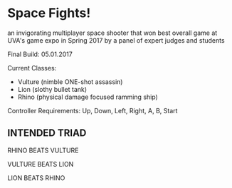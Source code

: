 # Space Fights!
an invigorating multiplayer space shooter that won best overall game at UVA's game expo in Spring 2017 by a panel of expert judges and students

Final Build: 05.01.2017


Current Classes: 
* Vulture (nimble ONE-shot assassin)
* Lion (slothy bullet tank)
* Rhino (physical damage focused ramming ship)

Controller Requirements: Up, Down, Left, Right, A, B, Start

## INTENDED TRIAD
RHINO BEATS VULTURE

VULTURE BEATS LION

LION BEATS RHINO
